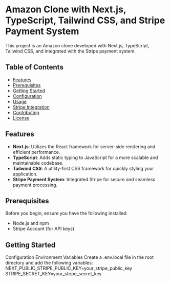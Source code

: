 # Amazon Clone with Next.js, TypeScript, Tailwind CSS, and Stripe Payment System

This project is an Amazon clone developed with Next.js, TypeScript, Tailwind CSS, and integrated with the Stripe payment system.

## Table of Contents

- [Features](#features)
- [Prerequisites](#prerequisites)
- [Getting Started](#getting-started)
- [Configuration](#configuration)
- [Usage](#usage)
- [Stripe Integration](#stripe-integration)
- [Contributing](#contributing)
- [License](#license)

## Features

- **Next.js**: Utilizes the React framework for server-side rendering and efficient performance.
- **TypeScript**: Adds static typing to JavaScript for a more scalable and maintainable codebase.
- **Tailwind CSS**: A utility-first CSS framework for quickly styling your application.
- **Stripe Payment System**: Integrated Stripe for secure and seamless payment processing.

## Prerequisites

Before you begin, ensure you have the following installed:

- Node.js and npm
- Stripe Account (for API keys)

## Getting Started


Configuration
Environment Variables
Create a .env.local file in the root directory and add the following variables:
NEXT_PUBLIC_STRIPE_PUBLIC_KEY=your_stripe_public_key
STRIPE_SECRET_KEY=your_stripe_secret_key
